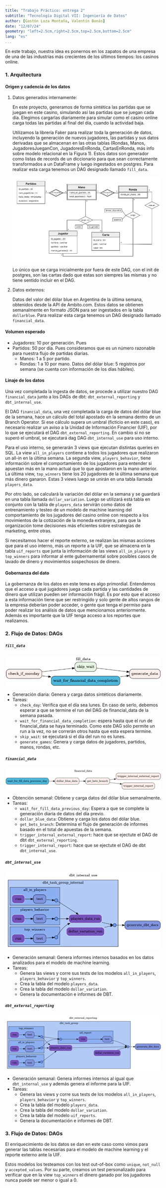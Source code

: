 ```yaml
---
title: "Trabajo Práctico: entrega 2"
subtitle: "Tecnología Digital VII: Ingeniería de Datos"
author: [Gastón Loza Montaña, Valentín Bonás]
date: "12/07/24"
geometry: "left=2.5cm,right=2.5cm,top=2.5cm,bottom=2.5cm"
lang: "es"
...
```


En este trabajo, nuestra idea es ponernos en los zapatos de una empresa de una de las industrias más crecientes de los últimos tiempos: los casinos online.

### 1. Arquitectura

#### Origen y cadencia de los datos

1. Datos generados internamente:

    En este proyecto, generamos de forma sintética las partidas que se juegan en este casino, simulando así las partidas que se juegan cada día. Elegimos cargarlas diariamente para simular como el casino online carga todas las partidas al final del día, cuando la actividad baja.

    Utilizamos la librería Faker para realizar toda la generación de datos, incluyendo la generación de nuevos jugadores, las partidas y sus datos derivadas que se almacenan en las otras tablas (Rondas, Manos, JugadoresJueganCon, JugadoresEnRonda, CartasEnRonda, más info sobre modelo relacional en la Figura 1). Estos datos son generador como listas de records de un diccionario para que sean correctamente transformados a un DataFrame y luego ingestados en postgres. Para realizar esta carga tenemos un DAG designado llamado `fill_data`.

    ![Modelo de datos](img/data_model.png)

    Lo único que se carga inicialmente por fuera de este DAG, con el init de postgres, son las cartas dado que estas son siempres las mismas y no tiene sentido incluir en el DAG.

2. Datos externos:
   
   Datos del valor del dólar blue en Argentina de la última semana, obtenidos desde la API de Ambito.com. Estos datos se obtienen semanalmente en formato JSON para ser ingestados en la tabla `dollarblue`. Para realizar esta carga tenemos un DAG designado llamado `financial_data`.

#### Volumen esperado

- Jugadores: 10 por generación. Pues 
- Partidos: 50 por día. Pues consideramos que es un número razonable para nuestra flujo de partidas diarias.
    - Manos: 1 a 5 por partido.
    - Rondas: 1 a 10 por mano.
Datos del dólar blue: 5 registros por semana (se cuenta con información de los días hábiles).

#### Linaje de los datos

Una vez completada la ingesta de datos, se procede a utilizar nuestro DAG `financial_data` junto a los DAGs de dbt: `dbt_external_reporting` y `dbt_internal_use`.

El DAG `financial_data`, una vez completada la carga de datos del dólar blue de la semana,  hace un cálculo del total apostado en la semana dentro de un Branch Operator. Si ese cálculo supera un umbral (ficticio en este caso), es necesario realizar un aviso a la Unidad de Información Financier (UIF), por lo que se ejecutará el DAG `dbt_external_reporting`. En cambio si no se superó el umbral, se ejecutará dag DAG `dbt_internal_use` para uso interno.

Para el uso interno, se generarán 3 views que ejecutan distintas queries en SQL. La view `all_in_players` contiene a todos los jugadores que realizaron un all-in en la última semana. La segunda view, `players_behavior`, tiene información sobre el comportamiento de los jugadores para entender si apuestan más en la mano actual que lo que apostaron en la mano anterior.  La última view, `top_winners` tiene los 20 jugadores de la última semana que más dinero ganaron. Estas 3 views luego se unirán en una tabla llamada `players_data`.

Por otro lado, se calculará la variación del dólar en la semana y se guardará en una tabla llamada `dollar_variation`. Luego se utilizará está tabla en conjunto con la tabla de `players_data` servirán como datos de entrenamiento y testeo de un modelo de machine learning del comportamiento de los jugadores del casino online con respecto a los movimientos de la cotización de la moneda extranjera, para que la organización tome decisiones más eficientes sobre estrategias de marketing, entre otras.	

Si necesitamos hacer el reporte externo, se realizan las mismas acciones que para el uso interno, más un reporte a la UIF, que se almacena en la tabla `uif_reports` que junta la información de las views `all_in_players` y `top_winners` para informar al ente gubernamental sobre posibles casos de lavado de dinero y movimientos sospechosos de dinero.

#### Gobernanza del dato

La gobernanza de los datos en este tema es algo primordial. Entendemos que el acceso a qué jugadores juega cada partida y las cantidades de dinero que utilizan pueden ser información frágil. Es por esto que el acceso a esta información tiene que ser restringido y solo gente de altos rangos de la empresa deberían poder acceder, o gente que tenga el permiso para poder realizar los análisis de datos que mencionamos anteriormente. Además es importante que la UIF tenga acceso a los reportes que realizamos. 

### 2. Flujo de Datos: DAGs

##### `fill_data`

![DAG fill_data](img/fill_data.png)

- Generación diaria: Genera y carga datos sintéticos diariamente.
- Tareas:
  - `check_day`: Verifica que el día sea lunes. En caso de serlo, debemos esperar a que se termine el run del DAG de financial_data de la semana pasada.
  - `wait_for_financial_data_completion`: espera hasta que el run de financial_data se haya terminado. Como este DAG sólo permite un run a la vez, no se correrán otros hasta que esta espera termine.
  - `skip_wait`: se ejecutará si el día del run no es lunes.
  - `generate_games`: Genera y carga datos de jugadores, partidos, manos, rondas, etc.

##### `financial_data`

![DAG financial_data](img/financial_data.png)

- Obtención semanal: Obtiene y carga datos del dólar blue semanalmente.
- Tareas:
  - `wait_for_fill_data_previous_day`: Espera a que se complete la generación diaria de datos del día previo.
  - `dollar_blue_data`: Obtiene y carga los datos del dólar blue.
  - `get_bets_branch`: Determina el flujo de generación de informes basado en el total de apuestas de la semana.
  - `trigger_internal_external_report`: hace que se ejectute el DAG de dbt `dbt_external_reporting`.
  - `trigger_internal_report`: hace que se ejectute el DAG de dbt `dbt_internal_use`.

##### `dbt_internal_use`

![DAG dbt_internal_use](img/dbt_internal_use.png)

- Generación semanal: Genera informes internos basados en los datos analizados para el modelo de machine learning.
- Tareas:
  - Genera las views y corre sus tests de los modelos `all_in_players`, `players_behavior` y `top_winners`.
  - Crea la tabla del modelo `players_data`.
  - Crea la tabla del modelo `dollar_variation`.
  - Genera la documentación e informes de DBT.

##### `dbt_external_reporting`

![DAG dbt_internal_use](img/dbt_external_reporting.png)

- Generación semanal: Genera informes internos al igual que `dbt_internal_use` y además genera el informe para la UIF.
- Tareas:
  - Genera las views y corre sus tests de los modelos `all_in_players`, `players_behavior` y `top_winners`.
  - Crea la tabla del modelo `players_data`.
  - Crea la tabla del modelo `dollar_variation`.
  - Crea la tabla del modelo `uif_reports`.
  - Genera la documentación e informes de DBT.

### 3. Flujo de Datos: DAGs

El enriquecimiento de los datos se dan en este caso como vimos para generar las tablas necesarias para el modelo de machine learning y el reporte externo ante la UIF.

Estos modelos los testeamos con los test out-of-box como `unique`, `not_null` y `accepted_values`. Por su parte, creamos un test personalizado para verificar que en la view `top_winners` el dinero ganado por los jugadores nunca puede ser menor o igual a 0.